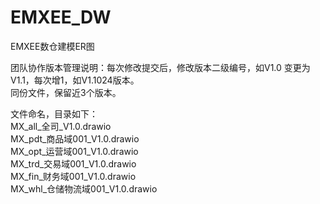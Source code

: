 # EMXEE_DW

EMXEE数仓建模ER图

团队协作版本管理说明：每次修改提交后，修改版本二级编号，如V1.0 变更为V1.1，每次增1，如V1.1024版本。
<br/>同份文件，保留近3个版本。


文件命名，目录如下：
<br/> MX_all_全司_V1.0.drawio
<br/> MX_pdt_商品域001_V1.0.drawio
<br/> MX_opt_运营域001_V1.0.drawio
<br/> MX_trd_交易域001_V1.0.drawio
<br/> MX_fin_财务域001_V1.0.drawio
<br/> MX_whl_仓储物流域001_V1.0.drawio

